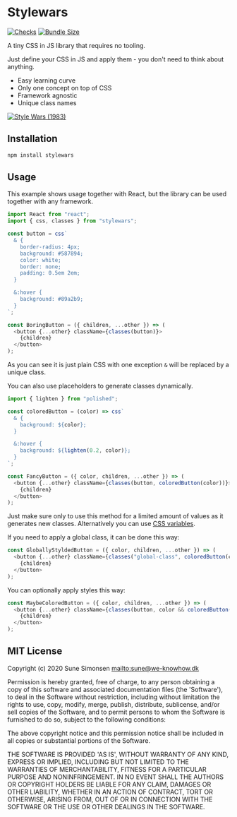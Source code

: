 # Stylewars

[![Checks](https://github.com/sunesimonsen/stylewars/workflows/Checks/badge.svg)](https://github.com/sunesimonsen/stylewars/actions?query=workflow%3AChecks+branch%3Amain)
[![Bundle Size](https://flat.badgen.net/bundlephobia/minzip/stylewars)](https://bundlephobia.com/result?p=stylewars)

A tiny CSS in JS library that requires no tooling.

Just define your CSS in JS and apply them - you don't need to think about
anything.

- Easy learning curve
- Only one concept on top of CSS
- Framework agnostic
- Unique class names

[![Style Wars (1983)](https://i.ytimg.com/vi/f9KxbaSU-Eo/hqdefault.jpg)](https://www.youtube.com/embed/f9KxbaSU-Eo)

## Installation

```sh
npm install stylewars
```

## Usage

This example shows usage together with React, but the library can be used
together with any framework.

```js
import React from "react";
import { css, classes } from "stylewars";

const button = css`
  & {
    border-radius: 4px;
    background: #587894;
    color: white;
    border: none;
    padding: 0.5em 2em;
  }

  &:hover {
    background: #89a2b9;
  }
`;

const BoringButton = ({ children, ...other }) => (
  <button {...other} className={classes(button)}>
    {children}
  </button>
);
```

As you can see it is just plain CSS with one exception `&` will be replaced by a
unique class.

You can also use placeholders to generate classes dynamically.

```js
import { lighten } from "polished";

const coloredButton = (color) => css`
  & {
    background: ${color};
  }

  &:hover {
    background: ${lighten(0.2, color)};
  }
`;

const FancyButton = ({ color, children, ...other }) => (
  <button {...other} className={classes(button, coloredButton(color))}>
    {children}
  </button>
);
```

Just make sure only to use this method for a limited amount of values as it
generates new classes. Alternatively you can use [CSS
variables](https://developer.mozilla.org/en-US/docs/Web/CSS/--*).

If you need to apply a global class, it can be done this way:

```js
const GloballyStyldedButton = ({ color, children, ...other }) => (
  <button {...other} className={classes("global-class", coloredButton(color))}>
    {children}
  </button>
);
```

You can optionally apply styles this way:

```js
const MaybeColoredButton = ({ color, children, ...other }) => (
  <button {...other} className={classes(button, color && coloredButton(color))}>
    {children}
  </button>
);
```

## MIT License

Copyright (c) 2020 Sune Simonsen <mailto:sune@we-knowhow.dk>

Permission is hereby granted, free of charge, to any person obtaining
a copy of this software and associated documentation files (the
'Software'), to deal in the Software without restriction, including
without limitation the rights to use, copy, modify, merge, publish,
distribute, sublicense, and/or sell copies of the Software, and to
permit persons to whom the Software is furnished to do so, subject to
the following conditions:

The above copyright notice and this permission notice shall be
included in all copies or substantial portions of the Software.

THE SOFTWARE IS PROVIDED 'AS IS', WITHOUT WARRANTY OF ANY KIND,
EXPRESS OR IMPLIED, INCLUDING BUT NOT LIMITED TO THE WARRANTIES OF
MERCHANTABILITY, FITNESS FOR A PARTICULAR PURPOSE AND
NONINFRINGEMENT. IN NO EVENT SHALL THE AUTHORS OR COPYRIGHT HOLDERS BE
LIABLE FOR ANY CLAIM, DAMAGES OR OTHER LIABILITY, WHETHER IN AN ACTION
OF CONTRACT, TORT OR OTHERWISE, ARISING FROM, OUT OF OR IN CONNECTION
WITH THE SOFTWARE OR THE USE OR OTHER DEALINGS IN THE SOFTWARE.
